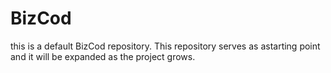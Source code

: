 # BizCod
this is a default BizCod repository. 
This repository serves as  astarting point and it will be expanded as the project grows.
